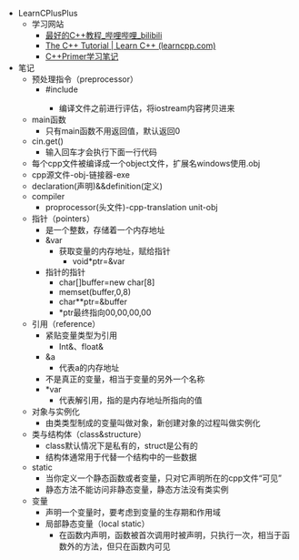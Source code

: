 *   LearnCPlusPlus
    *   学习网站
        *   [最好的C++教程\_哔哩哔哩\_bilibili](https://www.bilibili.com/video/BV1VJ411M7WR)
        *   [The C++ Tutorial | Learn C++ (learncpp.com)](https://www.learncpp.com/)
        *   [C++Primer学习笔记](https://link.zhihu.com/?target=https%3A//cpp-note.readthedocs.io/zh/latest/index.html)
*   笔记
    *   预处理指令（preprocessor）
        *   #include<iostream>
            *   编译文件之前进行评估，将iostream内容拷贝进来
    *   main函数
        *   只有main函数不用返回值，默认返回0
    *   cin.get()
        *   输入回车才会执行下面一行代码
    *   每个cpp文件被编译成一个object文件，扩展名windows使用.obj
    *   cpp源文件-obj-链接器-exe
    *   declaration(声明)&&definition(定义)
    *   compiler
        *   proprocessor(头文件)-cpp-translation unit-obj
    *   指针（pointers）
        *   是一个整数，存储着一个内存地址
        *   &var
            *   获取变量的内存地址，赋给指针
                *   void\*ptr=&var
        *   指针的指针
            *   char\[\]buffer=new char\[8\]
            *   memset(buffer,0,8)
            *   char\*\*ptr=&buffer
            *   \*ptr最终指向00,00,00,00
    *   引用（reference）
        *   紧贴变量类型为引用
            *   Int&、float&
        *   &a
            *   代表a的内存地址
        *   不是真正的变量，相当于变量的另外一个名称
        *   \*var
            *   代表解引用，指的是内存地址所指向的值
    *   对象与实例化
        *   由类类型制成的变量叫做对象，新创建对象的过程叫做实例化
    *   类与结构体（class&structure）
        *   class默认情况下是私有的，struct是公有的
        *   结构体通常用于代替一个结构中的一些数据
    *   static
        *   当你定义一个静态函数或者变量，只对它声明所在的cpp文件“可见”
        *   静态方法不能访问非静态变量，静态方法没有类实例
    *   变量
        *   声明一个变量时，要考虑到变量的生存期和作用域
        *   局部静态变量（local static）
            *   在函数内声明，函数被首次调用时被声明，只执行一次，相当于函数外的方法，但只在函数内可见